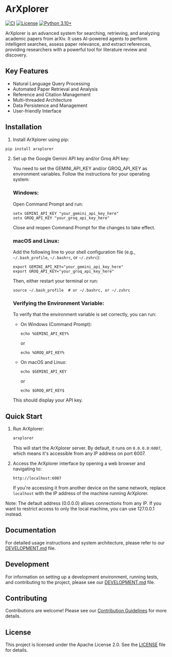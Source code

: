 # ArXplorer

[![CI](https://github.com/marfago/ArXplorer/actions/workflows/ci.yml/badge.svg)](https://github.com/marfago/ArXplorer/actions/workflows/ci.yml)
[![License](https://img.shields.io/badge/License-Apache%202.0-blue.svg)](https://opensource.org/licenses/Apache-2.0)
[![Python 3.10+](https://img.shields.io/badge/python-3.10+-blue.svg)](https://www.python.org/downloads/)

ArXplorer is an advanced system for searching, retrieving, and analyzing academic papers from arXiv. It uses AI-powered
agents to perform intelligent searches, assess paper relevance, and extract references, providing researchers with a
powerful tool for literature review and discovery.

## Key Features

- Natural Language Query Processing
- Automated Paper Retrieval and Analysis
- Reference and Citation Management
- Multi-threaded Architecture
- Data Persistence and Management
- User-friendly Interface

## Installation

1. Install ArXplorer using pip:

```bash
pip install arxplorer
```

2. Set up the Google Gemini API key and/or Groq API key:

   You need to set the GEMINI_API_KEY and/or GROQ_API_KEY as environment variables. Follow the instructions for your operating system:

   ### Windows:

   Open Command Prompt and run:
   ```
   setx GEMINI_API_KEY "your_gemini_api_key_here"
   setx GROQ_API_KEY "your_groq_api_key_here"
   ```
   Close and reopen Command Prompt for the changes to take effect.

   ### macOS and Linux:

   Add the following line to your shell configuration file (e.g., `~/.bash_profile`, `~/.bashrc`, or `~/.zshrc`):
   ```
   export GEMINI_API_KEY="your_gemini_api_key_here"
   export GROQ_API_KEY="your_groq_api_key_here"
   ```
   Then, either restart your terminal or run:
   ```
   source ~/.bash_profile  # or ~/.bashrc, or ~/.zshrc
   ```

   ### Verifying the Environment Variable:

   To verify that the environment variable is set correctly, you can run:

   - On Windows (Command Prompt):
     ```
     echo %GEMINI_API_KEY%
     ```
     or
     ```
     echo %GROQ_API_KEY%
     ```

   - On macOS and Linux:
     ```
     echo $GEMINI_API_KEY
     ```
     or
     ```
     echo $GROQ_API_KEY$
     ```

   This should display your API key.

## Quick Start

1. Run ArXplorer:
   ```bash
   arxplorer
   ```

   This will start the ArXplorer server. By default, it runs on `0.0.0.0:6007`, which means it's accessible from any IP
   address on port 6007.

2. Access the ArXplorer interface by opening a web browser and navigating to:
   ```
   http://localhost:6007
   ```

   If you're accessing it from another device on the same network, replace `localhost` with the IP address of the
   machine running ArXplorer.

Note: The default address (0.0.0.0) allows connections from any IP. If you want to restrict access to only the local
machine, you can use 127.0.0.1 instead.

## Documentation

For detailed usage instructions and system architecture, please refer to our [DEVELOPMENT.md](DEVELOPMENT.md) file.

## Development

For information on setting up a development environment, running tests, and contributing to the project, please see
our [DEVELOPMENT.md](DEVELOPMENT.md) file.

## Contributing

Contributions are welcome! Please see our [Contribution Guidelines](CONTRIBUTING.md) for more details.

## License

This project is licensed under the Apache License 2.0. See the [LICENSE](LICENSE) file for details.